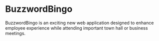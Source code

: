 BuzzwordBingo
=============
BuzzwordBingo is an exciting new web application designed to enhance employee experience while attending important town hall or business meetings.
